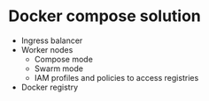 # Docker compose solution

- Ingress balancer
- Worker nodes
  - Compose mode
  - Swarm mode
  - IAM profiles and policies to access registries
- Docker registry

